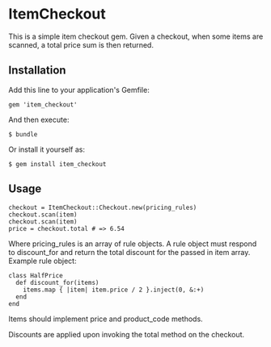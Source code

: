 # ItemCheckout

This is a simple item checkout gem.
Given a checkout, when some items are scanned, a total price sum is then returned.

## Installation

Add this line to your application's Gemfile:

    gem 'item_checkout'

And then execute:

    $ bundle

Or install it yourself as:

    $ gem install item_checkout

## Usage

    checkout = ItemCheckout::Checkout.new(pricing_rules)
    checkout.scan(item)
    checkout.scan(item)
    price = checkout.total # => 6.54

Where pricing\_rules is an array of rule objects.
A rule object must respond to discount\_for and return the total discount for the passed in
item array.
Example rule object:

    class HalfPrice
      def discount_for(items)
		items.map { |item| item.price / 2 }.inject(0, &:+)
      end
    end

Items should implement price and product\_code methods.

Discounts are applied upon invoking the total method on the checkout.
